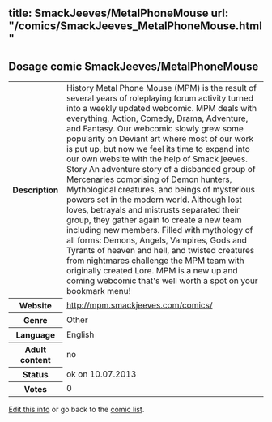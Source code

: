 title: SmackJeeves/MetalPhoneMouse
url: "/comics/SmackJeeves_MetalPhoneMouse.html"
---
Dosage comic SmackJeeves/MetalPhoneMouse
-----------------------------------------

<p id="msg"></p>
<script type="text/javascript">
if (window.location.search === '?edit_info_mail=sent_ok') {
  var elem = document.getElementById("msg");
  elem.innerHTML = 'Edited information sucessfully sent for review, which is usually done daily. Thanks!';
  elem.className = 'ok';
}
</script>
<table class="comicinfo">
<tr>
<th>Description</th><td>History Metal Phone Mouse (MPM) is the result of several years of roleplaying forum activity turned into a weekly updated webcomic. MPM deals with everything, Action, Comedy, Drama, Adventure, and Fantasy. Our webcomic slowly grew some popularity on Deviant art where most of our work is put up, but now we feel its time to expand into our own website with the help of Smack jeeves. Story An adventure story of a disbanded group of Mercenaries comprising of Demon hunters, Mythological creatures, and beings of mysterious powers set in the modern world. Although lost loves, betrayals and mistrusts separated their group, they gather again to create a new team including new members. Filled with mythology of all forms: Demons, Angels, Vampires, Gods and Tyrants of heaven and hell, and twisted creatures from nightmares challenge the MPM team with originally created Lore. MPM is a new up and coming webcomic that's well worth a spot on your bookmark menu!</td>
</tr>
<tr>
<th>Website</th><td><a href="http://mpm.smackjeeves.com/comics/">http://mpm.smackjeeves.com/comics/</a></td>
</tr>
<tr>
<th>Genre</th><td>Other</td>
</tr>
<tr>
<th>Language</th><td>English</td>
</tr>
<tr>
<th>Adult content</th><td>no</td>
</tr>
<tr>
<th>Status</th><td>ok on 10.07.2013</td>
</tr>
<tr>
<th>Votes</th><td>0</td>
</tr>
</table>

[Edit this info](SmackJeeves_MetalPhoneMouse_edit.html) or go back to the [comic list](../comic-index.html).
